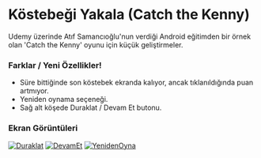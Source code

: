 # Köstebeği Yakala (Catch the Kenny)

Udemy üzerinde Atıf Samancıoğlu'nun verdiği Android eğitimden bir örnek olan 'Catch the Kenny' oyunu için küçük geliştirmeler.

### Farklar / Yeni Özellikler!

  - Süre bittiğinde son köstebek ekranda kalıyor, ancak tıklanıldığında puan artmıyor.
  - Yeniden oynama seçeneği.
  - Sağ alt köşede Duraklat / Devam Et butonu.

### Ekran Görüntüleri
[![Duraklat](https://i.hizliresim.com/a1JmM7.png)](https://i.hizliresim.com/a1JmM7.png) [![DevamEt](https://i.hizliresim.com/NO6mgQ.png)](https://i.hizliresim.com/NO6mgQ.png) [![YenidenOyna](https://i.hizliresim.com/YO2mWA.png)](https://i.hizliresim.com/YO2mWA.png)
